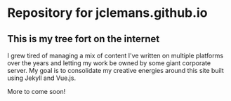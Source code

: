 # Repository for jclemans.github.io

## This is my tree fort on the internet

I grew tired of managing a mix of content I've written on multiple platforms over the years and letting my work be owned by some giant corporate server. My goal is to consolidate my creative energies around this site built using Jekyll and Vue.js.

More to come soon!